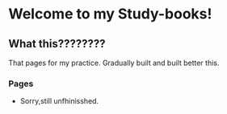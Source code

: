 # Welcome to my Study-books!

## What this????????

That pages for my practice.
Gradually built and built better this.
### Pages

* Sorry,still unfhinisshed.
